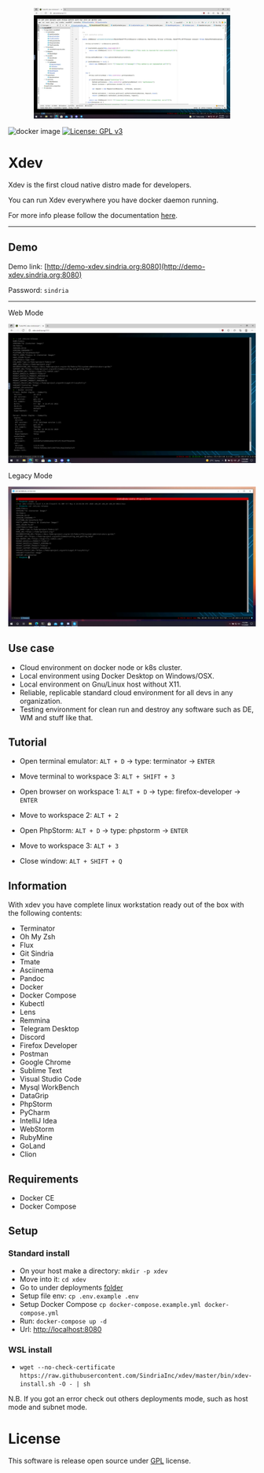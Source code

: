 <p align="center"><a href="https://raw.githubusercontent.com/SindriaInc/xdev/master/docs/screenshots/ide.png" target="_blank"><img src="https://raw.githubusercontent.com/SindriaInc/xdev/master/docs/screenshots/ide.png" width="400"></a></p>
  
![docker image](https://github.com/SindriaInc/xdev/actions/workflows/docker-image.yml/badge.svg) 
[![License: GPL v3](https://img.shields.io/badge/License-GPLv3-blue.svg)](https://www.gnu.org/licenses/gpl-3.0)

# Xdev

Xdev is the first cloud native distro made for developers.

You can run Xdev everywhere you have docker daemon running.

For more info please follow the documentation [here](main/docs/main.md).

---

## Demo

Demo link: [http://demo-xdev.sindria.org:8080](http://demo-xdev.sindria.org:8080)

Password: `sindria`

---

Web Mode

![xdev](main/docs/screenshots/web.png)

Legacy Mode

![xdev](main/docs/screenshots/legacy.png)

## Use case

- Cloud environment on docker node or k8s cluster.
- Local environment using Docker Desktop on Windows/OSX.
- Local environment on Gnu/Linux host without X11.
- Reliable, replicable standard cloud environment for all devs in any organization.
- Testing environment for clean run and destroy any software such as DE, WM and stuff like that.

## Tutorial

- Open terminal emulator: `ALT + D` -> type: terminator -> `ENTER`

- Move terminal to workspace 3: `ALT + SHIFT + 3`

- Open browser on workspace 1: `ALT + D` -> type: firefox-developer -> `ENTER`

- Move to workspace 2: `ALT + 2`

- Open PhpStorm: `ALT + D` -> type: phpstorm -> `ENTER`

- Move to workspace 3: `ALT + 3`

- Close window: `ALT + SHIFT + Q`

## Information

With xdev you have complete linux workstation ready out of the box with the following contents:

- Terminator
- Oh My Zsh
- Flux
- Git Sindria
- Tmate
- Asciinema
- Pandoc
- Docker
- Docker Compose
- Kubectl
- Lens
- Remmina
- Telegram Desktop
- Discord
- Firefox Developer
- Postman
- Google Chrome
- Sublime Text
- Visual Studio Code
- Mysql WorkBench
- DataGrip
- PhpStorm
- PyCharm
- IntelliJ Idea
- WebStorm
- RubyMine
- GoLand
- Clion

## Requirements

- Docker CE
- Docker Compose

## Setup

[comment]: <> (### Quick install)

[comment]: <> (- Run: `docker-compose -f https://raw.githubusercontent.com/SindriaInc/xdev/master/deployment/docker-compose.example.yml --env-file https://raw.githubusercontent.com/SindriaInc/xdev/master/deployment/.env.example up -d`)

### Standard install

- On your host make a directory: `mkdir -p xdev`
- Move into it: `cd xdev`
- Go to under deployments [folder](https://github.com/SindriaInc/xdev/tree/master/deployments)
- Setup file env: `cp .env.example .env`
- Setup Docker Compose `cp docker-compose.example.yml docker-compose.yml`
- Run: `docker-compose up -d`
- Url: [http://localhost:8080](http://localhost:8080)

### WSL install

- `wget --no-check-certificate https://raw.githubusercontent.com/SindriaInc/xdev/master/bin/xdev-install.sh -O - | sh`

N.B. If you got an error check out others deployments mode, such as host mode and subnet mode.

# License

This software is release open source under [GPL](https://github.com/SindriaInc/xdev/blob/master/LICENSE) license.